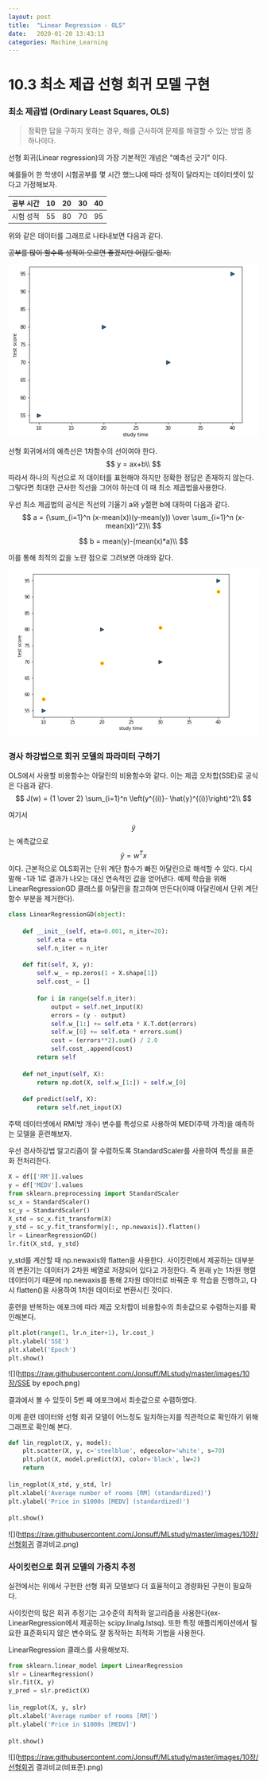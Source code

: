 ```yaml
---
layout: post
title:  "Linear Regression - OLS"
date:   2020-01-20 13:43:13
categories: Machine_Learning
---
```




# 10.3 최소 제곱 선형 회귀 모델 구현

### 최소 제곱법 (Ordinary Least Squares, OLS)

> 정확한 답을 구하지 못하는 경우, 해를 근사하여 문제를 해결할 수 있는 방법 중 하나이다. 

선형 회귀(Linear regression)의 가장 기본적인 개념은 "예측선 긋기" 이다.

예를들어 한 학생이 시험공부를 몇 시간 했느냐에 따라 성적이 달라지는 데이터셋이 있다고 가정해보자.

| 공부 시간 | 10   | 20   | 30   | 40   |
| --------- | ---- | ---- | ---- | ---- |
| 시험 성적 | 55   | 80   | 70   | 95   |

위와 같은 데이터를 그래프로 나타내보면 다음과 같다. 

~~공부를 많이 할수록 성적이 오르면 좋겠지만 어림도 없지.~~

![](https://raw.githubusercontent.com/Jonsuff/MLstudy/master/images/10장/예시표01.png)

선형 회귀에서의 예측선은 1차함수의 선이여야 한다.
$$
y = ax+b\\
$$
 따라서 하나의 직선으로 저 데이터를 표현해야 하지만 정확한 정답은 존재하지 않는다. 그렇다면 최대한 근사한 직선을 그어야 하는데 이 때 최소 제곱법을사용한다.

우선 최소 제곱법의 공식은 직선의 기울기 a와 y절편 b에 대하여 다음과 같다.
$$
a = {\sum_{i=1}^n (x-mean(x))(y-mean(y)) \over \sum_{i=1}^n (x-mean(x))^2}\\
$$

$$
b = mean(y)-(mean(x)*a)\\
$$



이를 통해 최적의 값을 노란 점으로 그려보면 아래와 같다.

![](https://raw.githubusercontent.com/Jonsuff/MLstudy/master/images/10장/예시표02.png)



### 경사 하강법으로 회귀 모델의 파라미터 구하기

OLS에서 사용할 비용함수는 아달린의 비용함수와 같다. 이는 제곱 오차합(SSE)로 공식은 다음과 같다.
$$
J(w) = {1 \over 2} \sum_{i=1}^n \left(y^{(i)}- \hat{y}^{(i)}\right)^2\\
$$


여기서 $$\hat{y}$$는 예측값으로 $$\hat{y}=w^Tx$$ 이다. 근본적으로 OLS회귀는 단위 계단 함수가 빠진 아달린으로 해석할 수 있다. 다시말해 -1과 1로 결과가 나오는 대신 연속적인 값을 얻어낸다. 예제 학습을 위해 LinearRegressionGD 클래스를 아달린을 참고하여 만든다(이때 아달린에서 단위 계단함수 부분을 제거한다).



```python
class LinearRegressionGD(object):

    def __init__(self, eta=0.001, n_iter=20):
        self.eta = eta
        self.n_iter = n_iter

    def fit(self, X, y):
        self.w_ = np.zeros(1 + X.shape[1])
        self.cost_ = []

        for i in range(self.n_iter):
            output = self.net_input(X)
            errors = (y - output)
            self.w_[1:] += self.eta * X.T.dot(errors)
            self.w_[0] += self.eta * errors.sum()
            cost = (errors**2).sum() / 2.0
            self.cost_.append(cost)
        return self

    def net_input(self, X):
        return np.dot(X, self.w_[1:]) + self.w_[0]

    def predict(self, X):
        return self.net_input(X)
```



주택 데이터셋에서 RM(방 개수) 변수를 특성으로 사용하여 MED(주택 가격)을 예측하는 모델을 훈련해보자.

우선 경사하강법 알고리즘이 잘 수렴하도록 StandardScaler를 사용하여 특성을 표준화 전처리한다.

```python
X = df[['RM']].values
y = df['MEDV'].values
from sklearn.preprocessing import StandardScaler
sc_x = StandardScaler()
sc_y = StandardScaler()
X_std = sc_x.fit_transform(X)
y_std = sc_y.fit_transform(y[:, np.newaxis]).flatten()
lr = LinearRegressionGD()
lr.fit(X_std, y_std)
```

y_std를 계산할 때 np.newaxis와 flatten을 사용한다. 사이킷런에서 제공하는 대부분의 변환기는 데이터가 2차원 배열로 저장되어 있다고 가정한다. 즉 원래 y는 1차원 행렬 데이터이기 때문에 np.newaxis를 통해 2차원 데이터로 바꿔준 후 학습을 진행하고, 다시 flatten()을 사용하여 1차원 데이터로 변환시킨 것이다.

훈련을 반복하는 에포크에 따라 제곱 오차합이 비용함수의 최솟값으로 수렴하는지를 확인해본다.

```python
plt.plot(range(1, lr.n_iter+1), lr.cost_)
plt.ylabel('SSE')
plt.xlabel('Epoch')
plt.show()
```

![](https://raw.githubusercontent.com/Jonsuff/MLstudy/master/images/10장/SSE by epoch.png)

결과에서 볼 수 있듯이 5번 째 에포크에서 최솟값으로 수렴하였다.

이제 훈련 데이터와 선형 회귀 모델이 어느정도 일치하는지를 직관적으로 확인하기 위해 그래프로 확인해 본다.

```python
def lin_regplot(X, y, model):
    plt.scatter(X, y, c='steelblue', edgecolor='white', s=70)
    plt.plot(X, model.predict(X), color='black', lw=2)    
    return 
    
lin_regplot(X_std, y_std, lr)
plt.xlabel('Average number of rooms [RM] (standardized)')
plt.ylabel('Price in $1000s [MEDV] (standardized)')

plt.show()
```

![](https://raw.githubusercontent.com/Jonsuff/MLstudy/master/images/10장/선형회귀 결과비교.png)



### 사이킷런으로 회귀 모델의 가중치 추정

실전에서는 위에서 구현한 선형 회귀 모델보다 더 효율적이고 경량화된 구현이 필요하다.

사이킷런의 많은 회귀 추정기는 고수준의 최적화 알고리즘을 사용한다(ex- LinearRegression에서 제공하는 scipy.linalg.lstsq). 또한 특정 애플리케이션에서 필요한 표준화되지 않은 변수와도 잘 동작하는 최적화 기법을 사용한다.

LinearRegression 클래스를 사용해보자.

```python
from sklearn.linear_model import LinearRegression
slr = LinearRegression()
slr.fit(X, y)
y_pred = slr.predict(X)

lin_regplot(X, y, slr)
plt.xlabel('Average number of rooms [RM]')
plt.ylabel('Price in $1000s [MEDV]')

plt.show()
```

![](https://raw.githubusercontent.com/Jonsuff/MLstudy/master/images/10장/선형회귀 결과비교(비표준).png)